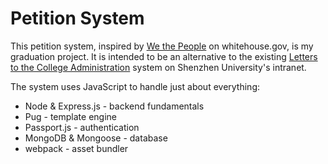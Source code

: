 # Petition System

This petition system, inspired by [We the People](https://petitions.whitehouse.gov/) on whitehouse.gov, is my graduation project. It is intended to be an alternative to the existing [Letters to the College Administration](http://http://www1.szu.edu.cn/view.asp?id=95) system on Shenzhen University's intranet.

The system uses JavaScript to handle just about everything:

* Node & Express.js - backend fundamentals
* Pug - template engine
* Passport.js - authentication
* MongoDB & Mongoose - database
* webpack - asset bundler